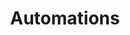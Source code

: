 ---
menu:
  default:
    identifier: ja-guides-core-automations-_index
    parent: core
title: Automations
weight: 4
---